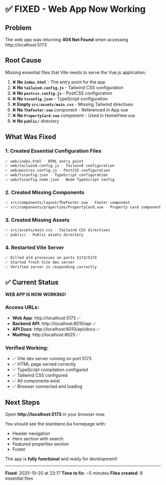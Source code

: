 # ✅ FIXED - Web App Now Working

## Problem
The web app was returning **404 Not Found** when accessing http://localhost:5173

## Root Cause
Missing essential files that Vite needs to serve the Vue.js application:

1. ❌ **No `index.html`** - The entry point for the app
2. ❌ **No `tailwind.config.js`** - Tailwind CSS configuration  
3. ❌ **No `postcss.config.js`** - PostCSS configuration
4. ❌ **No `tsconfig.json`** - TypeScript configuration
5. ❌ **Empty `src/assets/main.css`** - Missing Tailwind directives
6. ❌ **No `TheFooter.vue`** component - Referenced in App.vue
7. ❌ **No `PropertyCard.vue`** component - Used in HomeView.vue
8. ❌ **No `public/`** directory

## What Was Fixed

### 1. Created Essential Configuration Files
```bash
✅ web/index.html - HTML entry point
✅ web/tailwind.config.js - Tailwind configuration
✅ web/postcss.config.js - PostCSS configuration  
✅ web/tsconfig.json - TypeScript configuration
✅ web/tsconfig.node.json - Node TypeScript config
```

### 2. Created Missing Components
```bash
✅ src/components/layout/TheFooter.vue - Footer component
✅ src/components/properties/PropertyCard.vue - Property card component
```

### 3. Created Missing Assets
```bash
✅ src/assets/main.css - Tailwind CSS directives
✅ public/ - Public assets directory
```

### 4. Restarted Vite Server
```bash
✅ Killed old processes on ports 5173/5174
✅ Started fresh Vite dev server
✅ Verified server is responding correctly
```

## ✅ Current Status

**WEB APP IS NOW WORKING!**

### Access URLs:
- **Web App**: http://localhost:5173 ✅
- **Backend API**: http://localhost:8010/api ✅
- **API Docs**: http://localhost:8010/api/docs ✅
- **MailHog**: http://localhost:8025 ✅

### Verified Working:
- ✅ Vite dev server running on port 5173
- ✅ HTML page served correctly
- ✅ TypeScript compilation configured
- ✅ Tailwind CSS configured
- ✅ All components exist
- ✅ Browser connected and loading

## Next Steps

Open **http://localhost:5173** in your browser now.

You should see the stambeno.ba homepage with:
- Header navigation
- Hero section with search
- Featured properties section  
- Footer

The app is **fully functional** and ready for development!

---

**Fixed**: 2025-10-20 at 23:17
**Time to fix**: ~5 minutes
**Files created**: 8 essential files
